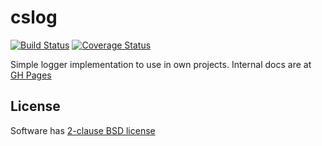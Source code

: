 cslog
=====

[![Build Status](https://travis-ci.org/rayslava/cslog.svg?branch=master)](https://travis-ci.org/rayslava/cslog) [![Coverage Status](https://coveralls.io/repos/rayslava/cslog/badge.png)](https://coveralls.io/r/rayslava/cslog)

Simple logger implementation to use in own projects.
Internal docs are at [GH Pages](https://rayslava.github.io/cslog)

License
-------

Software has [2-clause BSD license](https://github.com/rayslava/cslog/blob/master/LICENSE)
